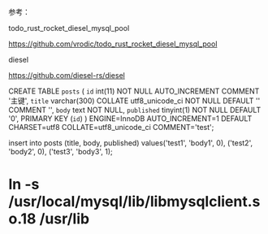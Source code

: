 参考：

todo_rust_rocket_diesel_mysql_pool

https://github.com/vrodic/todo_rust_rocket_diesel_mysql_pool


diesel

https://github.com/diesel-rs/diesel



CREATE TABLE `posts` (
  `id` int(11) NOT NULL AUTO_INCREMENT COMMENT '主键',
  `title` varchar(300) COLLATE utf8_unicode_ci NOT NULL DEFAULT '' COMMENT '',
  `body` text NOT NULL,
  `published` tinyint(1) NOT NULL DEFAULT '0',
  PRIMARY KEY (`id`)
) ENGINE=InnoDB AUTO_INCREMENT=1 DEFAULT CHARSET=utf8 COLLATE=utf8_unicode_ci COMMENT='test';



insert into posts (title, body, published) values('test1', 'body1', 0), ('test2', 'body2', 0), ('test3', 'body3', 1);


# ln -s /usr/local/mysql/lib/libmysqlclient.so.18 /usr/lib


